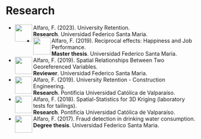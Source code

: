 # Research

<ul>
  <li>
    <a href="#">
      <img src="https://freesvg.org/img/Anonymous_Paper_4_icon.png" width="45" height="45" align="left">
    </a>
    Alfaro, F. (2023). University Retention.<br>
    <strong>Research</strong>. Universidad Federico Santa Maria.
  </li>
  <li>
    <a href="https://github.com/fralfaro/portfolio/blob/main/docs/files/researches/tesis_master.pdf">
      <img src="https://freesvg.org/img/Anonymous_Paper_4_icon.png" width="45" height="45" align="left">
    </a>
    Alfaro, F. (2019). Reciprocal effects: Happiness and Job Performance.<br>
    <strong>Master thesis</strong>. Universidad Federico Santa Maria.
  </li>
  <li>
    <a href="#">
      <img src="https://freesvg.org/img/Anonymous_Paper_4_icon.png" width="45" height="45" align="left">
    </a>
    Alfaro, F. (2019). Spatial Relationships Between Two Georeferenced Variables.<br>
    <strong>Reviewer</strong>. Universidad Federico Santa Maria.
  </li>
  <li>
    <a href="#">
      <img src="https://freesvg.org/img/Anonymous_Paper_4_icon.png" width="45" height="45" align="left">
    </a>
    Alfaro, F. (2019). University Retention - Construction Engineering.<br>
    <strong>Research</strong>. Pontificia Universidad Católica de Valparaíso.
  </li>
  <li>
    <a href="#">
      <img src="https://freesvg.org/img/Anonymous_Paper_4_icon.png" width="45" height="45" align="left">
    </a>
    Alfaro, F. (2018). Spatial-Statistics for 3D Kriging (laboratory tests for tailings).<br>
    <strong>Research</strong>. Pontificia Universidad Católica de Valparaíso.
  </li>
  <li>
    <a href="https://github.com/fralfaro/portfolio/blob/main/docs/files/researches/tesis_degree.pdf">
      <img src="https://freesvg.org/img/Anonymous_Paper_4_icon.png" width="45" height="45" align="left">
    </a>
    Alfaro, F. (2017). Fraud detection in drinking water consumption.<br>
    <strong>Degree thesis</strong>. Universidad Federico Santa Maria.
  </li>
</ul>
